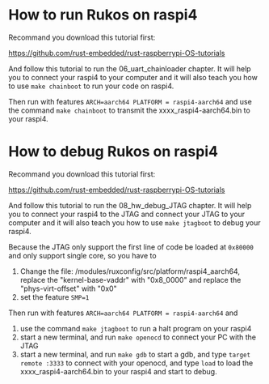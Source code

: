 # How to run Rukos on raspi4

Recommand you download this tutorial first:

https://github.com/rust-embedded/rust-raspberrypi-OS-tutorials

And follow this tutorial to run the 06_uart_chainloader chapter.
It will help you to connect your raspi4 to your computer and it will also teach you how to use `make chainboot` to run your code on raspi4.

Then run with features `ARCH=aarch64 PLATFORM = raspi4-aarch64` and use the command `make chainboot` to transmit the xxxx_raspi4-aarch64.bin to your raspi4.

# How to debug Rukos on raspi4

Recommand you download this tutorial first:

https://github.com/rust-embedded/rust-raspberrypi-OS-tutorials

And follow this tutorial to run the 08_hw_debug_JTAG chapter.
It will help you to connect your raspi4 to the JTAG and connect your JTAG to your computer and it will also teach you how to use `make jtagboot` to debug your raspi4.

Because the JTAG only support the first line of code be loaded at `0x80000` and only support single core, so you have to 
1. Change the file: /modules/ruxconfig/src/platform/raspi4_aarch64, replace the "kernel-base-vaddr" with "0x8_0000" and replace the "phys-virt-offset" with "0x0"
2. set the feature `SMP=1`

Then run with features `ARCH=aarch64 PLATFORM = raspi4-aarch64` and 
1. use the command `make jtagboot` to run a halt program on your raspi4 
2. start a new terminal, and run `make openocd` to connect your PC with the JTAG
3. start a new terminal, and run `make gdb` to start a gdb, and type `target remote :3333` to connect with your openocd, and type `load` to load the xxxx_raspi4-aarch64.bin to your raspi4 and start to debug.
